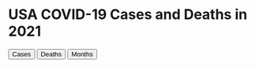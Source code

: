 <html>
  <script src='https://d3js.org/d3.v6.js'></script>
  <style> rect {fill: gray; stroke: black; stroke-width: 2}</style>
  <head>
    <meta charset="utf-8">
    <title>CS416 Narrative Visualization</title>
  </head>
  <body onload='init()'>
    <h1>USA COVID-19 Cases and Deaths in 2021</h1>
    <div id="my_dataviz"></div>
    <button id="b1" onclick="button_1()">Cases</button>
    <button id="b2" onclick="button_2()">Deaths</button>
    <button id="b3" onclick="button_3()">Months</button>
    <script src="Chart.js" type="text/javascript"></script>
  </body>
</html>
